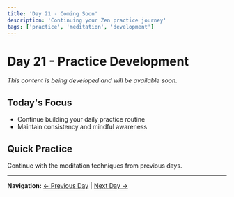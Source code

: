 ```yaml
---
title: 'Day 21 - Coming Soon'
description: 'Continuing your Zen practice journey'
tags: ['practice', 'meditation', 'development']
---
```


# Day 21 - Practice Development

*This content is being developed and will be available soon.*

## Today's Focus
- Continue building your daily practice routine
- Maintain consistency and mindful awareness

## Quick Practice
Continue with the meditation techniques from previous days.

---

**Navigation:** [← Previous Day](day20.md) | [Next Day →](day22.md)
